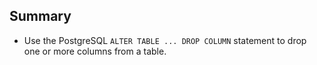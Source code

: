 ## Summary

- Use the PostgreSQL `ALTER TABLE ... DROP COLUMN` statement to drop one or more columns from a table.
